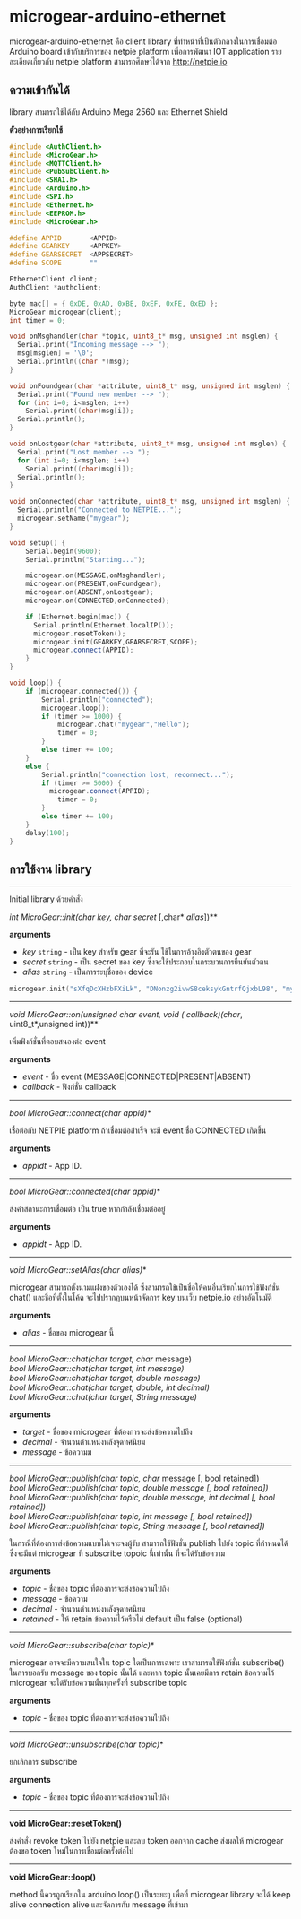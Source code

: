 # microgear-arduino-ethernet

microgear-arduino-ethernet คือ client library ที่ทำหน้าที่เป็นตัวกลางในการเชื่อมต่อ Arduino board เข้ากับบริการของ netpie platform เพื่อการพัฒนา IOT application รายละเอียดเกี่ยวกับ netpie platform สามารถศึกษาได้จาก http://netpie.io

## ความเข้ากันได้
library สามารถใช้ได้กับ Arduino Mega 2560 และ Ethernet Shield

**ตัวอย่างการเรียกใช้**
```c++
#include <AuthClient.h>
#include <MicroGear.h>
#include <MQTTClient.h>
#include <PubSubClient.h>
#include <SHA1.h>
#include <Arduino.h>
#include <SPI.h>
#include <Ethernet.h>
#include <EEPROM.h>
#include <MicroGear.h>

#define APPID       <APPID>
#define GEARKEY     <APPKEY>
#define GEARSECRET  <APPSECRET>
#define SCOPE       ""

EthernetClient client;
AuthClient *authclient;

byte mac[] = { 0xDE, 0xAD, 0xBE, 0xEF, 0xFE, 0xED };
MicroGear microgear(client);
int timer = 0;

void onMsghandler(char *topic, uint8_t* msg, unsigned int msglen) {
  Serial.print("Incoming message --> ");
  msg[msglen] = '\0';
  Serial.println((char *)msg);
}

void onFoundgear(char *attribute, uint8_t* msg, unsigned int msglen) {
  Serial.print("Found new member --> ");
  for (int i=0; i<msglen; i++)
    Serial.print((char)msg[i]);
  Serial.println();  
}

void onLostgear(char *attribute, uint8_t* msg, unsigned int msglen) {
  Serial.print("Lost member --> ");
  for (int i=0; i<msglen; i++)
    Serial.print((char)msg[i]);
  Serial.println();
}

void onConnected(char *attribute, uint8_t* msg, unsigned int msglen) {
  Serial.println("Connected to NETPIE...");
  microgear.setName("mygear");
}

void setup() {  
    Serial.begin(9600);
    Serial.println("Starting...");

    microgear.on(MESSAGE,onMsghandler);
    microgear.on(PRESENT,onFoundgear);
    microgear.on(ABSENT,onLostgear);
    microgear.on(CONNECTED,onConnected);

    if (Ethernet.begin(mac)) {
      Serial.println(Ethernet.localIP());
      microgear.resetToken();
      microgear.init(GEARKEY,GEARSECRET,SCOPE);
      microgear.connect(APPID);
    }
}

void loop() {
	if (microgear.connected()) {
		Serial.println("connected");
		microgear.loop();
		if (timer >= 1000) {
  			microgear.chat("mygear","Hello");
	    	timer = 0;
	    } 
    	else timer += 100;
	}
	else {
	    Serial.println("connection lost, reconnect...");
    	if (timer >= 5000) {
          microgear.connect(APPID);
			timer = 0;
		}
		else timer += 100;
	}
	delay(100);
}

```
## การใช้งาน library
---
Initial library ด้วยคำสั่ง

**int MicroGear::init(char* *key*, char* *secret* [,char* *alias*])**

**arguments**
* *key* `string` - เป็น key สำหรับ gear ที่จะรัน ใช้ในการอ้างอิงตัวตนของ gear
* *secret* `string` - เป็น secret ของ key ซึ่งจะใช้ประกอบในกระบวนการยืนยันตัวตน
* *alias* `string` - เป็นการระบุชื่อของ device

```c++
microgear.init("sXfqDcXHzbFXiLk", "DNonzg2ivwS8ceksykGntrfQjxbL98", "myplant");
```

---

**void MicroGear::on(unsigned char event, void (* callback)(char*, uint8_t*,unsigned int))**

เพิ่มฟังก์ชั่นที่ตอบสนองต่อ event

**arguments**
* *event* - ชื่อ event (MESSAGE|CONNECTED|PRESENT|ABSENT)
* *callback* - ฟังก์ชั่น callback

---

**bool MicroGear::connect(char* appid)**

เชื่อต่อกับ NETPIE platform ถ้าเชื่อมต่อสำเร็จ จะมี event ชื่อ CONNECTED เกิดขึ้น

**arguments**
* *appidt* - App ID.

---

**bool MicroGear::connected(char* appid)**

ส่งค่าสถานะการเชื่อมต่อ เป็น true หากกำลังเชื่อมต่ออยู่

**arguments**
* *appidt* - App ID.

---

**void MicroGear::setAlias(char* alias)**

microgear สามารถตั้งนามแฝงของตัวเองได้ ซึ่งสามารถใช้เป็นชื่อให้คนอื่นเรียกในการใช้ฟังก์ชั่น chat() และชื่อที่ตั้งในโค้ด จะไปปรากฎบนหน้าจัดการ key บนเว็บ netpie.io อย่างอัตโนมัติ

**arguments**
* *alias* - ชื่อของ microgear นี้

---

**bool MicroGear::chat(char* target, char* message)**<br/>
**bool MicroGear::chat(char* target, int message)**<br/>
**bool MicroGear::chat(char* target, double message)**<br/>
**bool MicroGear::chat(char* target, double, int decimal)**<br/>
**bool MicroGear::chat(char* target, String message)**<br/>

**arguments**
* *target* - ชื่อของ microgear ที่ต้องการจะส่งข้อความไปถึง
* *decimal* - จำนวนตำแหน่งหลังจุดทศนิยม
* *message* - ข้อความม

---

**bool MicroGear::publish(char* topic, char* message [, bool retained])**<br/>
**bool MicroGear::publish(char* topic, double message [, bool retained])**<br/>
**bool MicroGear::publish(char* topic, double message, int decimal [, bool retained])**<br/>
**bool MicroGear::publish(char* topic, int message [, bool retained])**<br/>
**bool MicroGear::publish(char* topic, String message [, bool retained])**<br/>

ในกรณีที่ต้องการส่งข้อความแบบไม่เจาะจงผู้รับ สามารถใช้ฟังชั่น publish ไปยัง topic ที่กำหนดได้ ซึ่งจะมีแต่ microgear ที่ subscribe topoic นี้เท่านั้น ที่จะได้รับข้อความ

**arguments**
* *topic* - ชื่อของ topic ที่ต้องการจะส่งข้อความไปถึง
* *message* - ข้อความ
* *decimal* - จำนวนตำแหน่งหลังจุดทศนิยม
* *retained* - ให้ retain ข้อความไว้หรือไม่ default เป็น false (optional)

---

**void MicroGear::subscribe(char* topic)**

microgear อาจจะมีความสนใจใน topic ใดเป็นการเฉพาะ เราสามารถใช้ฟังก์ชั่น subscribe() ในการบอกรับ message ของ topic นั้นได้ และหาก topic นั้นเคยมีการ retain ข้อความไว้ microgear จะได้รับข้อความนั้นทุกครั้งที่ subscribe topic

**arguments**
* *topic* - ชื่อของ topic ที่ต้องการจะส่งข้อความไปถึง

---

**void MicroGear::unsubscribe(char* topic)**

ยกเลิกการ subscribe

**arguments**
* *topic* - ชื่อของ topic ที่ต้องการจะส่งข้อความไปถึง

---

**void MicroGear::resetToken()**

ส่งคำสั่ง revoke token ไปยัง netpie และลบ token ออกจาก cache ส่งผลให้ microgear ต้องขอ token ใหม่ในการเชื่อมต่อครั้งต่อไป

---

**void MicroGear::loop()**

method นี้ควรถูกเรียกใน arduino loop() เป็นระยะๆ เพื่อที่ microgear library จะได้ keep alive connection alive และจัดการกับ message ที่เข้ามา
